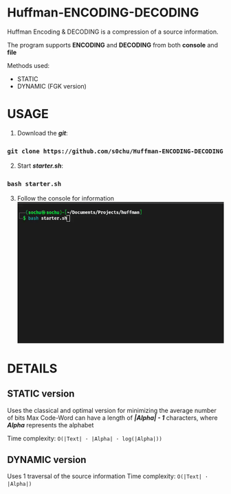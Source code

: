 # Huffman-ENCODING-DECODING

Huffman Encoding & DECODING is a compression of a source information.

The program supports **ENCODING** and **DECODING** from both **console** and **file**

Methods used:
  - STATIC
  - DYNAMIC (FGK version)

# USAGE
  1. Download the ***git***:  
### `git clone https://github.com/s0chu/Huffman-ENCODING-DECODING`
  2. Start ***starter.sh***:  
### `bash starter.sh`
  3. Follow the console for information
![▶️ Demo](Assets/demo.gif)

# DETAILS
## STATIC version
Uses the classical and optimal version for minimizing the average number of bits
Max Code-Word can have a length of ***|Alpha| - 1*** characters, where ***Alpha*** represents the alphabet

Time complexity: `O(|Text| · |Alpha| · log(|Alpha|))`
## DYNAMIC version
Uses 1 traversal of the source information
Time complexity: `O(|Text| · |Alpha|)`